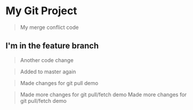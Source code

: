 # My Git Project

> My merge conflict code

## I'm in the feature branch

> Another code change

> Added to master again

> Made changes for git pull demo

> Made more changes for git pull/fetch demo
> Made more changes for git pull/fetch demo
